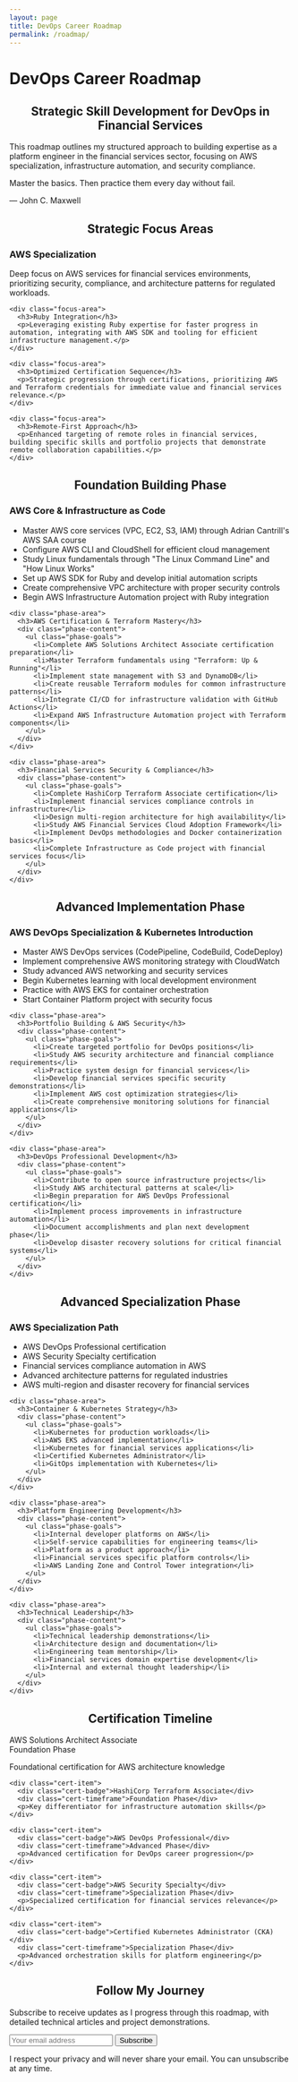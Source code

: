 ```yaml
---
layout: page
title: DevOps Career Roadmap
permalink: /roadmap/
---
```


# DevOps Career Roadmap

<div class="content-section with-divider">
  <h2 style="text-align: center;">Strategic Skill Development for DevOps in Financial Services</h2>
  <p class="section-intro-text">This roadmap outlines my structured approach to building expertise as a platform engineer in the financial services sector, focusing on AWS specialization, infrastructure automation, and security compliance.</p>
  
  <div class="quote">
    <p>Master the basics. Then practice them every day without fail.</p>
    <p class="quote-author">— John C. Maxwell</p>
  </div>
</div>

<div class="content-section with-divider">
  <h2 style="text-align: center;">Strategic Focus Areas</h2>
  
  <div class="focus-areas-grid">
    <div class="focus-area">
      <h3>AWS Specialization</h3>
      <p>Deep focus on AWS services for financial services environments, prioritizing security, compliance, and architecture patterns for regulated workloads.</p>
    </div>
    
    <div class="focus-area">
      <h3>Ruby Integration</h3>
      <p>Leveraging existing Ruby expertise for faster progress in automation, integrating with AWS SDK and tooling for efficient infrastructure management.</p>
    </div>
    
    <div class="focus-area">
      <h3>Optimized Certification Sequence</h3>
      <p>Strategic progression through certifications, prioritizing AWS and Terraform credentials for immediate value and financial services relevance.</p>
    </div>
    
    <div class="focus-area">
      <h3>Remote-First Approach</h3>
      <p>Enhanced targeting of remote roles in financial services, building specific skills and portfolio projects that demonstrate remote collaboration capabilities.</p>
    </div>
  </div>
</div>

<div class="content-section with-divider">
  <h2 style="text-align: center;">Foundation Building Phase</h2>
  
  <div class="roadmap-phase">
    <div class="phase-area">
      <h3>AWS Core & Infrastructure as Code</h3>
      <div class="phase-content">
        <ul class="phase-goals">
          <li>Master AWS core services (VPC, EC2, S3, IAM) through Adrian Cantrill's AWS SAA course</li>
          <li>Configure AWS CLI and CloudShell for efficient cloud management</li>
          <li>Study Linux fundamentals through "The Linux Command Line" and "How Linux Works"</li>
          <li>Set up AWS SDK for Ruby and develop initial automation scripts</li>
          <li>Create comprehensive VPC architecture with proper security controls</li>
          <li>Begin AWS Infrastructure Automation project with Ruby integration</li>
        </ul>
      </div>
    </div>
    
    <div class="phase-area">
      <h3>AWS Certification & Terraform Mastery</h3>
      <div class="phase-content">
        <ul class="phase-goals">
          <li>Complete AWS Solutions Architect Associate certification preparation</li>
          <li>Master Terraform fundamentals using "Terraform: Up & Running"</li>
          <li>Implement state management with S3 and DynamoDB</li>
          <li>Create reusable Terraform modules for common infrastructure patterns</li>
          <li>Integrate CI/CD for infrastructure validation with GitHub Actions</li>
          <li>Expand AWS Infrastructure Automation project with Terraform components</li>
        </ul>
      </div>
    </div>
    
    <div class="phase-area">
      <h3>Financial Services Security & Compliance</h3>
      <div class="phase-content">
        <ul class="phase-goals">
          <li>Complete HashiCorp Terraform Associate certification</li>
          <li>Implement financial services compliance controls in infrastructure</li>
          <li>Design multi-region architecture for high availability</li>
          <li>Study AWS Financial Services Cloud Adoption Framework</li>
          <li>Implement DevOps methodologies and Docker containerization basics</li>
          <li>Complete Infrastructure as Code project with financial services focus</li>
        </ul>
      </div>
    </div>
  </div>
</div>

<div class="content-section with-divider">
  <h2 style="text-align: center;">Advanced Implementation Phase</h2>
  
  <div class="roadmap-phase">
    <div class="phase-area">
      <h3>AWS DevOps Specialization & Kubernetes Introduction</h3>
      <div class="phase-content">
        <ul class="phase-goals">
          <li>Master AWS DevOps services (CodePipeline, CodeBuild, CodeDeploy)</li>
          <li>Implement comprehensive AWS monitoring strategy with CloudWatch</li>
          <li>Study advanced AWS networking and security services</li>
          <li>Begin Kubernetes learning with local development environment</li>
          <li>Practice with AWS EKS for container orchestration</li>
          <li>Start Container Platform project with security focus</li>
        </ul>
      </div>
    </div>
    
    <div class="phase-area">
      <h3>Portfolio Building & AWS Security</h3>
      <div class="phase-content">
        <ul class="phase-goals">
          <li>Create targeted portfolio for DevOps positions</li>
          <li>Study AWS security architecture and financial compliance requirements</li>
          <li>Practice system design for financial services</li>
          <li>Develop financial services specific security demonstrations</li>
          <li>Implement AWS cost optimization strategies</li>
          <li>Create comprehensive monitoring solutions for financial applications</li>
        </ul>
      </div>
    </div>
    
    <div class="phase-area">
      <h3>DevOps Professional Development</h3>
      <div class="phase-content">
        <ul class="phase-goals">
          <li>Contribute to open source infrastructure projects</li>
          <li>Study AWS architectural patterns at scale</li>
          <li>Begin preparation for AWS DevOps Professional certification</li>
          <li>Implement process improvements in infrastructure automation</li>
          <li>Document accomplishments and plan next development phase</li>
          <li>Develop disaster recovery solutions for critical financial systems</li>
        </ul>
      </div>
    </div>
  </div>
</div>

<div class="content-section with-divider">
  <h2 style="text-align: center;">Advanced Specialization Phase</h2>
  
  <div class="roadmap-phase">
    <div class="phase-area">
      <h3>AWS Specialization Path</h3>
      <div class="phase-content">
        <ul class="phase-goals">
          <li>AWS DevOps Professional certification</li>
          <li>AWS Security Specialty certification</li>
          <li>Financial services compliance automation in AWS</li>
          <li>Advanced architecture patterns for regulated industries</li>
          <li>AWS multi-region and disaster recovery for financial services</li>
        </ul>
      </div>
    </div>
    
    <div class="phase-area">
      <h3>Container & Kubernetes Strategy</h3>
      <div class="phase-content">
        <ul class="phase-goals">
          <li>Kubernetes for production workloads</li>
          <li>AWS EKS advanced implementation</li>
          <li>Kubernetes for financial services applications</li>
          <li>Certified Kubernetes Administrator</li>
          <li>GitOps implementation with Kubernetes</li>
        </ul>
      </div>
    </div>
    
    <div class="phase-area">
      <h3>Platform Engineering Development</h3>
      <div class="phase-content">
        <ul class="phase-goals">
          <li>Internal developer platforms on AWS</li>
          <li>Self-service capabilities for engineering teams</li>
          <li>Platform as a product approach</li>
          <li>Financial services specific platform controls</li>
          <li>AWS Landing Zone and Control Tower integration</li>
        </ul>
      </div>
    </div>
    
    <div class="phase-area">
      <h3>Technical Leadership</h3>
      <div class="phase-content">
        <ul class="phase-goals">
          <li>Technical leadership demonstrations</li>
          <li>Architecture design and documentation</li>
          <li>Engineering team mentorship</li>
          <li>Financial services domain expertise development</li>
          <li>Internal and external thought leadership</li>
        </ul>
      </div>
    </div>
  </div>
</div>

<div class="content-section with-divider">
  <h2 style="text-align: center;">Certification Timeline</h2>
  
  <div class="cert-timeline">
    <div class="cert-item">
      <div class="cert-badge">AWS Solutions Architect Associate</div>
      <div class="cert-timeframe">Foundation Phase</div>
      <p>Foundational certification for AWS architecture knowledge</p>
    </div>

    <div class="cert-item">
      <div class="cert-badge">HashiCorp Terraform Associate</div>
      <div class="cert-timeframe">Foundation Phase</div>
      <p>Key differentiator for infrastructure automation skills</p>
    </div>

    <div class="cert-item">
      <div class="cert-badge">AWS DevOps Professional</div>
      <div class="cert-timeframe">Advanced Phase</div>
      <p>Advanced certification for DevOps career progression</p>
    </div>

    <div class="cert-item">
      <div class="cert-badge">AWS Security Specialty</div>
      <div class="cert-timeframe">Specialization Phase</div>
      <p>Specialized certification for financial services relevance</p>
    </div>

    <div class="cert-item">
      <div class="cert-badge">Certified Kubernetes Administrator (CKA)</div>
      <div class="cert-timeframe">Specialization Phase</div>
      <p>Advanced orchestration skills for platform engineering</p>
    </div>
  </div>
</div>


<div class="content-section newsletter">
  <h2 style="text-align: center;">Follow My Journey</h2>
  <p>Subscribe to receive updates as I progress through this roadmap, with detailed technical articles and project demonstrations.</p>
  
  <form action="https://formspree.io/f/mgvklebj" method="POST" class="newsletter-form">
    <input type="email" name="email" placeholder="Your email address" required>
    <input type="hidden" name="form-type" value="roadmap-subscription">
    <button type="submit" class="btn primary-btn">Subscribe</button>
  </form>
  
  <p class="form-note">I respect your privacy and will never share your email. You can unsubscribe at any time.</p>
</div>